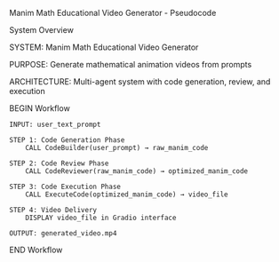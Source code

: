 Manim Math Educational Video Generator - Pseudocode



System Overview


SYSTEM: Manim Math Educational Video Generator


PURPOSE: Generate mathematical animation videos from prompts


ARCHITECTURE: Multi-agent system with code generation, review, and execution

BEGIN Workflow

    INPUT: user_text_prompt
    
    STEP 1: Code Generation Phase
        CALL CodeBuilder(user_prompt) → raw_manim_code
    
    STEP 2: Code Review Phase  
        CALL CodeReviewer(raw_manim_code) → optimized_manim_code
    
    STEP 3: Code Execution Phase
        CALL ExecuteCode(optimized_manim_code) → video_file
    
    STEP 4: Video Delivery
        DISPLAY video_file in Gradio interface
        
    OUTPUT: generated_video.mp4
    
END Workflow
